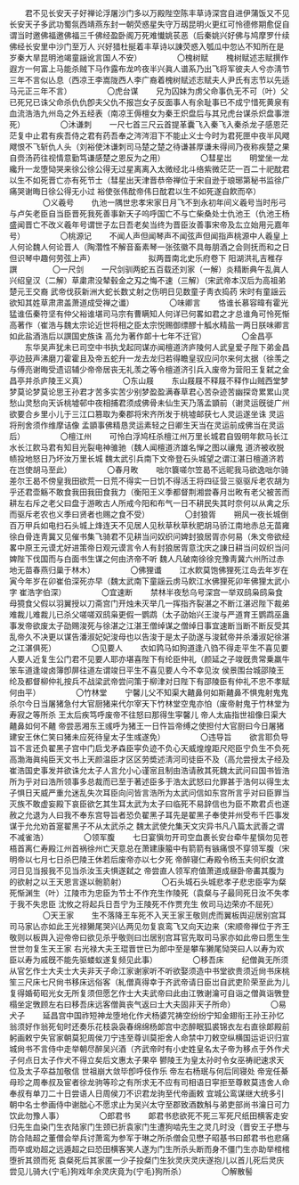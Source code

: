 <!-- { "loadSidebar": true } -->
　　君不见长安天子好禅论浮屠沙门多以万殿陛空陈丰草诗深宫自进伊蒲饭又不见长安天子多武功蜀氛西靖燕东封一朝荧惑星失守万刼昆明火更红可怜德修期愈促自谓当时邀佛福邀佛福三千佛经盈卧阁万死难懴姚苌恶（后秦姚兴好佛与鸠摩罗什续佛经长安里中沙门至万人 兴好猎杜挻着丰草诗以諌荧惑入瓠瓜中忽亾不知所在是岁秦大旱昆明池竭童謡讹言国人不安） 
　　
　　〇槐树赋 
　　槐树赋述志赋撰作遐方一何富上马能杀贼下马作露布龙吟夜半兴眞人谱系乃出飞将军彼夫人兮亦淸节三年不言似亾息（西凉王李嵩陇西人李广裔着槐树赋述志赋夫人尹氏有志节以先适马元正三年不言） 
　　
　　〇虎台谋 
　　兄为囚妹为虏父命事仇无不可（叶）父已死兄已诛父命杀仇仇卽夫父仇不报岂女子反面事人有余耻事已不成宁惜死黄泉有血流浩浩九州岛之外五经表（南凉王傉檀女为秦王炽盘后与其兄虎台谋杀炽盘事泄死） 
　　
　　〇沐谦刺 
　　一尺七首三尺云首提革囊飞入秦飞入秦杀龙子感恩茫茫复中止君有疾吾侍之君有药吾奉之涔涔泪下不能止义士今时为君死匣中夜半风飕飕恨不飞斩仇人头（刘裕使沐谦刺司马楚之楚之待谦甚厚谦未得间乃夜称疾楚之果自赍汤药往视情意勤笃谦感楚之恩反为之用） 
　　
　　〇彗星岀 
　　明堂坐一龙纔升一龙堕恸哭来徐公徐公得无过星离离入太微经北斗络紫微茫茫一百二十祀酖君以生不如死晋亡亦有死节士（彗星出天津晋恭帝禅位于宋自逊于琅琊第秘书监徐广痛哭谢晦日徐公得无小过 裕使张伟酖帝伟日酖君以生不如死遂自飮而卒） 
　　
　　〇义羲号 
　　仇池一隅世忠孝宋家日月飞不到永初年间义羲号当时彤弓与卢矢老臣自当臣晋死我死善事新天子呜呼国亡不与亡柴桑处士仇池王（仇池王杨盛闻晋亡不改义羲年号谓世子厷日吾老矣当终为晋臣汝善事宋帝及厷立始用元嘉年号） 
　　
　　〇桃源记 
　　不闻人声但闻琴声不闻弦声但闻指声桃源中人羲皇上人何论魏人何论晋人（陶濳性不解音畜素琴一张弦徽不具毎朋酒之会则抚而和之日但识琴中趣何劳弦上声） 
　　
　　
　　拟两晋南北史乐府卷下 阳湖洪礼吉稚存譔 
　　
　　〇一尺剑 
　　一尺剑驯两蛇五百载还刘家（一解）炎精断典午乱眞人兴绍皇汉（二解）草粛肃没辇毂金之刄之悔不速（三解）（宋武帝本汉后为高祖弟楚元王交裔 武帝伐荻新洲大蛇长数丈射之伤明日见数童子靑衣捣药 宋时有童謡云欲知其姓草肃肃盖萧道成受禅之谶） 
　　
　　〇味卿言 
　　恪谁长慕容暐有霍光猛谁伍秦符坚有仲父裕谁堪司马宗有曹瞒知人何详已何畧如君之才总谁角可怜死惭高著作（崔浩与魏太宗论近世将相之臣太宗悦赐御缥醪十觚水精盐一两日朕味卿言如此盐酒浩后以譔国史族诛 高允为著作郞十七年不迁官） 
　　
　　〇金昌亭 
　　东华吴声犹未已司空中书执戈起同谋亦闻檀道济庐陵何人武皇爱子陛下弟金昌亭边鼓声沸磨刀霍霍且及帝五蛇升一龙去龙归若得瞻皇驭应问尔来何太据（徐羡之与傅亮谢晦受遗诏辅少帝帝居丧无礼羡之等令檀道济引兵入废帝为营阳王复弑之金昌亭并杀庐陵王义真） 
　　
　　〇东山屐 
　　东山屐屐不释屐不释作山贼西堂梦梦莫论梦莫论思王孙君才苦多实苦少别梦盈盈满春草君心苦杂迹苦幽探竒累累山灵愁山灵愁向天诉桃墟邨中夜相捕君须成佛骨未仙生天乃落孟顗前（谢灵运旣徙广州欲要合乡里小儿于三江口篡取为秦郡将宋齐所发于桃墟邮获七人灵运遂坐诛 灵运将刑舍须作维摩诘像 孟顗事佛精恳灵运素轻之日卿生天当在灵运前成佛当在灵运后） 
　　
　　〇檀江州 
　　可怜白浮鸠枉杀檀江州万里长城君自毁明年飮马长江水长江飮马君有知目光裂电神骓驰（魏人闻檀道济雄名惮之图以禳鬼 道济被收脱帻投地怒日乃坏汝万里长城 魏太武引兵南下文帝登石头城望之谓江湛日檀道济若在岂使胡马至此） 
　　
　　〇春月畋 
　　咄尔簔嗟尔笠曷不远昵我马欲逸咄尔骑差尔王曷不傍皇我田欲荒一日荒不得实一日饥不得活王将四征营三驱驱斥老农胡为乎还君壶觞不敢食我田我田食我力（衡阳王义季都督荆湘尝春月岀畋有老父被苦而耕左右斥之老父曰盘于游畋古人所戒今阳和布气一日不耕民失其时奈何以从禽之乐而驱斥老农也义季曰贤者也赐之食不受） 
　　
　　〇封狼胥 
　　朔风一夜长城倒百万甲兵如电扫石头城上烽连天不见居人见秋草秋草秋肥胡马骄江南地赤总无苗雍徐白骨连靑冀又见催书集飞骑君不见耕当问奴织问婢封狼居胥亦何易（朱文帝欲经畧中原王元谟尤好进策帝日观元谟言令人有封狼居胥意沈庆之諌日耕当问奴织当问婢陛下伐国而与白面书生谋之何由济帝不听 魏人凡破南徐徐兖豫靑冀六州所过赤地无苗春燕归巢于林木） 
　　
　　〇佛狸谶 
　　江水飮莫饱佛狸死江岛去年岁在寅今年岁在卯崔伯深死亦早（魏太武南下童謡云虏马飮江水佛狸死卯年佛狸太武小字 崔浩字伯深） 
　　
　　〇宜速断 
　　禁林半夜愁乌号深宫一举双鸱枭鸱枭食母獍食父假以羽翼授以刀斋宫门开烛未灭举几一挥指齐裂湛之不断江湛迟陛下裁弟难裁儿难裁儿已杀父嗟嗟双鸱枭更假一鹦鹉（太子劭始兴王浚与严道育王鹦鹉巫蛊事发帝欲废太子劭赐浚死与徐湛之江湛王僧绰谋之僧绰日事宜速断当断不断反受其乱帝久不决更以谋告潘淑妃妃浚母也以告浚于是太子劭遂与浚弑帝并杀潘淑妃徐湛之江湛俱死） 
　　
　　〇见要人 
　　衣如鹑马如狗道逢八驺不得走平生不喜见要人要人近复生公门君不见要人耶亦堪喜陛下有纶臣仲礼（颜延之子竣旣贵常乗羸牛笨车道逢竣卤簿卽屏往道左谓竣日平生不喜见要人今不幸见汝 侯景围台城邵陵王纶及都督柳仲礼按兵不战梁武帝尝问策于柳津对日陛下有邵陵臣有仲礼不忠不孝赋何由平） 
　　
　　〇竹林堂 
　　宁馨儿父不知渠大齄鼻何如斯齄鼻不惧鬼射鬼鬼杀尔今日当屠猪急付大官厨猪来代尔宰天下竹林堂空鬼亦怕（废帝射鬼于竹林堂为寿寂之等所杀 王太后疾笃呼废帝不往怒曰那得生寜馨儿 帝人太庙指世祖像日渠大齄鼻如何不齄 帝尝恶湘东王彧呼为猪王一日忤旨帝缚之使担付大官厨曰今日屠猪建安王休仁笑曰猪未应死待皇太子生彧遂免） 
　　
　　〇违导旨 
　　欲言耶负导旨不言还负翟黑子宫中门启戈矛森臣寜负迹不负心天威煌煌距尺咫臣宁负生不负死高渤海眞纯臣天文书上天颜温臣才区区劳奬述淸河司徒臣不及（高允尝授太子经及崔浩国史事发并欲诛允太子人言允小心谨宻且制由浩请赦其死魏太武问曰国书皆浩所为乎对曰浩所领事多总裁而已至于著述臣多于浩太武怒曰允罪甚于浩何以得生太子惧日天威严重允迷乱失次耳臣向问皆言浩所为太武问信如东宫所言乎对曰臣罪当灭族不敢虚妄殿下哀臣欲乞其生耳太武为太子曰临死不易辞信也为臣不欺君贞也遂赦之允退为人曰我不奉东宫导旨者恐负翟黑子耳先是翟黑子奉使并州受布千匹事发谋于允允劝首寔翟黑子不从太武杀之 魏太武使允集天文灾异书凡八篇太武善之谓不减雀浩） 
　　
　　〇领军腹 
　　七日宴愼勿开司空血裹长安台牵牛星愼勿见苍梧首离仁寿殿江州首祸徐州亡天意总在萧建康箙中有箭箭有镞痛恨不穿领军腹（宋明帝以七月七日杀巴陵王休若后废帝亦以七夕死 帝醉寝仁寿殿令杨玉夫何织女渡河日见当报我不见当杀汝玉夫惧遂弑之 帝尝直人领军府值萧道成昼卧帝畵其腹为的欲射之以王天恩言遂以骲箭射） 
　　
　　〇石头城石头城悲孝子悲忠臣寜为粲死惭渊生（叶）江陵市为忠臣为节士不作充生作陵死（袁粲与子最同死日汝不失孝于我不失忠臣 沈攸之将起兵日吾宁为王陵死不作贾充生 攸司马边荣亦不屈死） 
　　
　　〇天王家 
　　生不落降王车死不入天王家王敬则虎而翼板舆迎居别宫耳司马家亾亦如此王光禄獭尾哭兴亾两见勿复哀鸾飞又向天边来（宋顺帝禅位于齐王敬则以板舆入迎帝帝曰欲见杀乎敬则曰岀居别宫耳官先取司马家亦如此帝曰愿生生世世勿复生天王家 右光禄大夫王琨晋世已为郎中至是攀车獭尾恸哭曰人以寿为欢臣以寿为戚旣不能先驱蝼蚁遂复频见此事） 
　　
　　〇移吾床 
　　纪僧眞无所须从官乞作士大夫士大夫非天子命江家谢家听不听欲娶须造中书堂欲贵须近尙书床桃笙三尺床七尺尙书移床远俗客（糺僧真得幸于齐武帝请日臣岀自武吏阶荣至此为儿复得婚荀昭光女无所复须但愿乞作士大夫武帝曰此由江斆谢瀹可自诣之僧眞诣斆登榻坐定斆顾左右曰移吾床远客僧眞丧气返曰士大夫固非天子所命） 
　　
　　〇易犬子 
　　延昌宫中国祚短神龙堕地化作犬杨婆咒祷空纷纷宁知金翅衔王孙王孙忆翁须好作翁死旬时还奏乐花枝袅袅春绵绵杨郞宫中恣醉眠狐裘锦衣左右直徐郞殿前躬画敕宁失官家朝莫犯周侯刀宁违至尊训莫拒舍人命禁中刀敕空纵横国运讵识归宣城尙书不言侍中走举朝尽醉吴兴酒（齐武帝时有小史姓皇名太子帝为移点于外作犬子何点日太子作犬不得立矣后文惠太子果卒 鬰陵王为皇太孙时令女巫祷祀速求天位及太子卒益加敬信 世祖崩大敛毕卽呼伎作乐 帝左右杨珉与何后同寝处 帝宠任綦母珍之周奉叔及宦者徐龙驹等珍之有所求无不应有司相语日寜拒至尊敕莫违舍人命奉叔有单刀二十日尝语人日周侯刀不识君龙驹至代帝画敕 宜城公鸾谋继大统多引朝中名士参画侍中谢朏心不愿求止为吴兴太守至郡致酒数斛与弟吏部尚书瀹日可力饮此勿豫人事） 
　　
　　〇郎君书 
　　郞君书悲欲死不死三军死尺纸田横客走安归先生血染门生衣陆家门生颈已折袁家门生遭狗啮先生之灵几时没（晋安王子懋与防合陆超之董僧会举兵讨萧鸾为参军于琳之所杀僧会见懋子昭基书曰郎君书也悲痛而卒或劝超之远遁超之曰恐田横客笑人遂为门生所杀头断而身不僵门生亦助举棺棺堕折其颈而死 袁粲死后其家匿一少子投粲门生狄灵庆灵庆遂抱儿以首儿死后灵庆尝见儿骑大{宁毛}狗戏年余灵庆竟为{宁毛}狗所杀） 
　　
　　〇解散髻 
